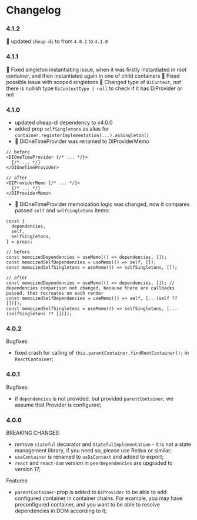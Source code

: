 # Changelog

### 4.1.2

🔨 updated `cheap-di` to from `4.0.1` to `4.1.0`

### 4.1.1

🐛 Fixed singleton instantiating issue, when it was firstly instantiated in root container, and then instantiated again in one of child containers
🐛 Fixed possible issue with scoped singletons
🚧 Changed type of `DiContext`, not there is nullish type `DiContextType | null` to check if it has DiProvider or not

### 4.1.0

* updated cheap-di dependency to v4.0.0
* added prop `selfSingletons` as alias for `container.registerImplementation(...).asSingleton()`
* 🚧 DiOneTimeProvider was renamed to DIProviderMemo
```tsx
// before
<DIOneTimeProvider {/* ... */}>
  {/* ... */}
</DIOneTimeProvider>

// after
<DIProviderMemo {/* ... */}>
  {/* ... */}
</DIProviderMemo>
```
* 🚧 DiOneTimeProvider memoization logic was changed, now it compares passed `self` and `selfSingletons` items:
```tsx
const {
  dependencies,
  self,
  selfSingletons,
} = props;

// before
const memoizedDependencies = useMemo(() => dependencies, []);
const memoizedSelfDependencies = useMemo(() => self, []);
const memoizedSelfSingletons = useMemo(() => selfSingletons, []);

// after
const memoizedDependencies = useMemo(() => dependencies, []); // dependencies comparison not changed, because there are callbacks passed, that recreates on each render
const memoizedSelfDependencies = useMemo(() => self, [...(self ?? [])]);
const memoizedSelfSingletons = useMemo(() => selfSingletons, [...(selfSingletons ?? [])]);
```

### 4.0.2

Bugfixes:
* fixed crash for calling of `this.parentContainer.findRootContainer();` in `ReactContainer`;

### 4.0.1

Bugfixes:
* if `dependencies` is not provided, but provided `parentContainer`, we assume that Provider is configured;

### 4.0.0

BREAKING CHANGES:
* remove `stateful` decorator and `StatefulImplementation` - it is not a state management library, if you need so, please use Redux or similar;
* `useContainer` is renamed to `usDiContext` and added to export;
* `react` and `react-dom` version in `peerDependencies` are upgraded to version 17;

Features:
* `parentContainer`-prop is added to `DIProvider` to be able to add configured container in container chains. 
For example, you may have preconfigured container, and you want to be able to resolve dependencies in DOM
according to it;